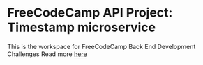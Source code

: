 # FreeCodeCamp API Project: Timestamp microservice

This is the workspace for FreeCodeCamp Back End Development Challenges
Read more [here](https://www.freecodecamp.com/challenges/timestamp-microservice)